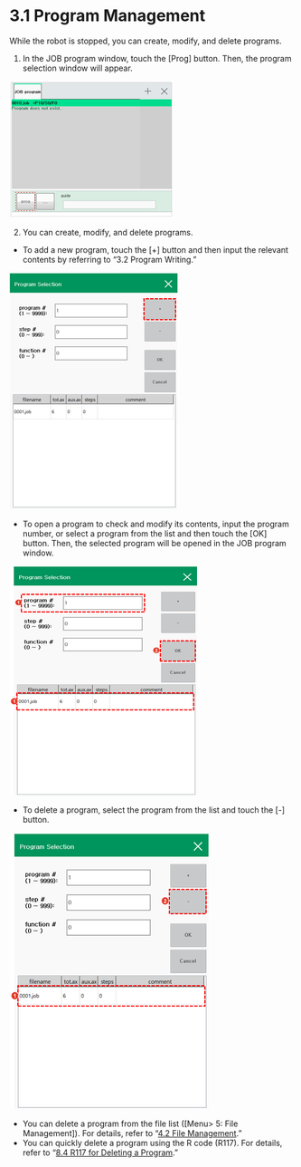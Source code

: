 # 3.1 Program Management

While the robot is stopped, you can create, modify, and delete programs.

1.	In the JOB program window, touch the \[Prog\] button. Then, the program selection window will appear.

![](../_assets/image_344.png)



2.	You can create, modify, and delete programs.

* To add a new program, touch the \[+\] button and then input the relevant contents by referring to “3.2 Program Writing.”

![](../_assets/image_353.png)

* To open a program to check and modify its contents, input the program number, or select a program from the list and then touch the \[OK\] button. Then, the selected program will be opened in the JOB program window.

![](../_assets/image_346.png)

* To delete a program, select the program from the list and touch the \[-\] button.

![](../_assets/image_357.png)

* You can delete a program from the file list \(\[Menu&gt; 5: File Management\]\). For details, refer to “[4.2 File Management](../menu/file-manager/).”
* You can quickly delete a program using the R code \(R117\). For details, refer to “[8.4 R117 for Deleting a Program](../r-code/r117.md).”





